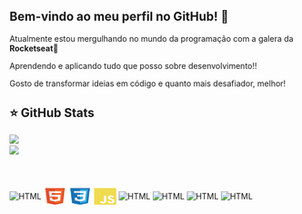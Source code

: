 ## Bem-vindo ao meu perfil no GitHub! 🚀

<p>Atualmente estou mergulhando no mundo da programação com a galera da <b>Rocketseat</b>💜 <br>
   
Aprendendo e aplicando tudo que posso sobre desenvolvimento!!<br>
   
Gosto de transformar ideias em código e quanto mais desafiador, melhor!</p>

## ⭐ GitHub Stats

<div>
   <a href="https://github.com/rebellatoGui">
   <img height="180em" src="https://github-readme-stats.vercel.app/api?username=rebellatoGui&show_icons=true&theme=dark&include_all_commits=true&count_private=true"/>
    <br>
   <img height="180em" src="https://github-readme-stats.vercel.app/api/top-langs/?username=rebellatoGui&layout=compact&langs_count=6&theme=dark"/>
</div><br>

#

<div style="display: inline-block">    
  <img align="center" alt="HTML" height="30" width="40" src="https://cdn.jsdelivr.net/gh/devicons/devicon@latest/icons/python/python-original.svg">
  <img align="center" alt="HTML" height="30" width="40" src="https://raw.githubusercontent.com/devicons/devicon/master/icons/html5/html5-original.svg">
  <img align="center" alt="CSS" height="30" width="40" src="https://raw.githubusercontent.com/devicons/devicon/master/icons/css3/css3-original.svg">
  <img align="center" alt="Js" height="30" width="40" src="https://raw.githubusercontent.com/devicons/devicon/master/icons/javascript/javascript-plain.svg">
  <img align="center" alt="HTML" height="30" width="40" src="https://cdn.jsdelivr.net/gh/devicons/devicon@latest/icons/react/react-original.svg">
  <img align="center" alt="HTML" height="30" width="40" src="https://cdn.jsdelivr.net/gh/devicons/devicon@latest/icons/typescript/typescript-original.svg">
  <img align="center" alt="HTML" height="30" width="40" src="https://cdn.jsdelivr.net/gh/devicons/devicon@latest/icons/postgresql/postgresql-plain.svg">
  <img align="center" alt="HTML" height="30" width="40" src="https://cdn.jsdelivr.net/gh/devicons/devicon@latest/icons/nodejs/nodejs-original.svg">     
</div>